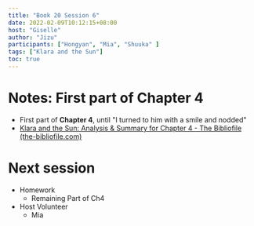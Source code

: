```yaml
---
title: "Book 20 Session 6"
date: 2022-02-09T10:12:15+08:00
host: "Giselle"
author: "Jizu"
participants: ["Hongyan", "Mia", "Shuuka" ]
tags: ["Klara and the Sun"]
toc: true
---
```


# Notes: First part of Chapter 4

- First part of **Chapter 4**, until "I turned to him with a smile and nodded"
- [Klara and the Sun: Analysis & Summary for Chapter 4 - The Bibliofile (the-bibliofile.com)](https://the-bibliofile.com/klara-and-the-sun-analysis-chapter-summary/#title4)


# Next session

- Homework
  - Remaining Part of Ch4
- Host Volunteer
  - Mia
